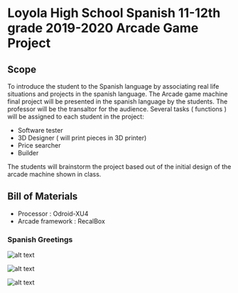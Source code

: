 # Loyola High School Spanish 11-12th grade  2019-2020 Arcade Game Project


## Scope

To introduce the student to the Spanish language by associating real life situations and projects in the spanish language. The Arcade game machine final project will be presented in the spanish language by the students. The professor will be the transaltor for the audience. Several tasks ( functions ) will be assigned to each student in the project:

 * Software tester
 * 3D Designer ( will print pieces in 3D printer)
 * Price searcher 
 * Builder
 


The students will brainstorm the project based out of the initial design of the arcade machine shown in class.

## Bill of Materials 

* Processor : Odroid-XU4  
* Arcade framework : RecalBox



### Spanish Greetings

![alt text](http://www.droidaddiction.com/arcade.jpeg "Logo Title Text 1")

![alt text](http://www.droidaddiction.com/arcade2.png "Logo Title Text 1")


![alt text](http://www.droidaddiction.com/arcade3.png "Logo Title Text 1")
